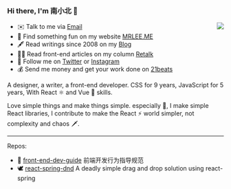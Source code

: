 ### Hi there, I'm 南小北 👋

<img align="right" src="https://github-readme-stats.vercel.app/api?username=nanxiaobei&title_color=fff&text_color=fff&icon_color=ccc&bg_color=000&hide_title=true&show_icons=true" />

- ✉️ Talk to me via [Email](mailto:nanxiaobei@gmail.com)
- 📱 Find something fun on my website [MRLEE.ME](https://mrlee.me/)
- 🖋 Read writings since 2008 on my [Blog](https://mrlee.me/blog/)
- 👨‍💻 Read front-end articles on my column [Retalk](https://zhuanlan.zhihu.com/retalk/)
- 🤳 Follow me on [Twitter](https://twitter.com/nanxiaobei) or [Instagram](https://www.instagram.com/nan.xiaobei/)
- 💰 Send me money and get your work done on [21beats](https://21beats.com/)

A designer, a writer, a front-end developer. CSS for 9 years, JavaScript for 5 years, With React ⚛️ and Vue 🔰 skills.

Love simple things and make things simple. especially 🦉, I make simple React libraries, I contribute to make the React ⚡️ world simpler, not complexity and chaos 🗡.

---

Repos:

- 🦋 [front-end-dev-guide](https://github.com/nanxiaobei/front-end-dev-guide) 前端开发行为指导规范
- 🕊 [react-spring-dnd](https://github.com/nanxiaobei/react-spring-dnd) A deadly simple drag and drop solution using react-spring
